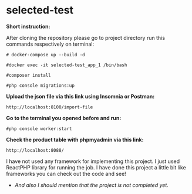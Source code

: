# selected-test

**Short instruction:**

After cloning the repository please go to project directory run this commands respectively on terminal:
````
# docker-compose up --build -d

#docker exec -it selected-test_app_1 /bin/bash

#composer install

#php console migrations:up
````

**Upload the json file via this link using Insomnia or Postman:**
````
http://localhost:8100/import-file
````
**Go to the terminal you opened before and run:**
````
#php console worker:start
````

**Check the product table with phpmyadmin via this link:**
````
http://localhost:8088/
````

I have not used any framework for implementing this project. I just used ReactPHP library for running the job.
I have done this project a little bit like frameworks you can check out the code and see!
     

* *And also I should mention that the project is not completed yet.*
